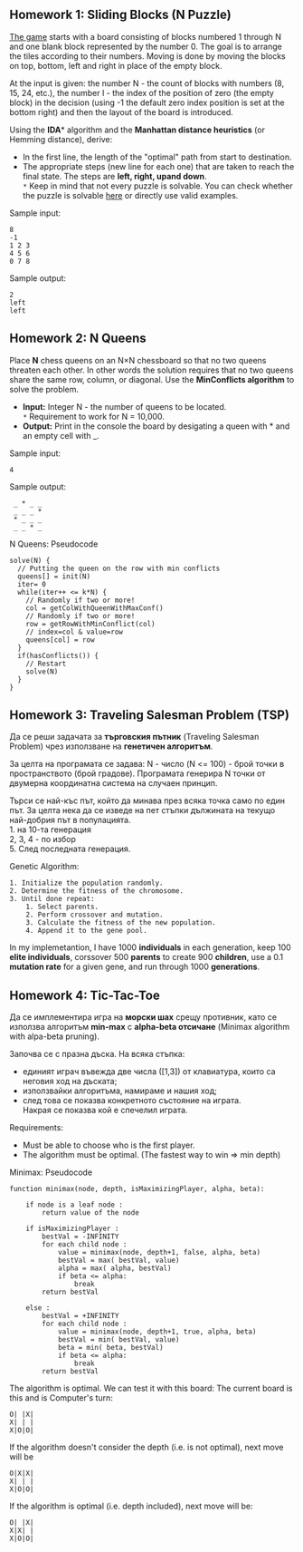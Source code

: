 ## Homework 1: Sliding Blocks (N Puzzle)

[The game](http://mypuzzle.org/sliding) starts with a board consisting of blocks numbered 1 through N and one blank block represented by the number 0. 
The goal is to arrange the tiles according to their numbers. Moving is done by moving the blocks on top, bottom, left and right in place of the empty block.

At the input is given: the number N - the count of blocks with numbers (8, 15, 24, etc.), the number I - the index of the position of zero (the empty block) in the decision (using -1 the default zero index position is set at the bottom right) and then the layout of the board is introduced.

Using the **IDA*** algorithm and the **Manhattan distance heuristics** (or Hemming distance), derive:
- In the first line, the length of the "optimal" path from start to destination.
- The appropriate steps (new line for each one) that are taken to reach the final state. The steps are **left, right, upand down**. <br>
`*` Keep in mind that not every puzzle is solvable. You can check whether the puzzle is solvable [here](https://www.cs.princeton.edu/courses/archive/spring18/cos226/assignments/8puzzle/index.html) or directly use valid examples.

Sample input:
```
8
-1
1 2 3
4 5 6
0 7 8
````

Sample output:
```
2
left
left
````


## Homework 2: N Queens

Place **N** chess queens on an N×N chessboard so that no two queens threaten each other. In other words the solution requires that no two queens share the same row, column, or diagonal.
Use the **MinConflicts algorithm** to solve the problem.

- **Input:** Integer N - the number of queens to be located.<br>
`*` Requirement to work for N = 10,000.
- **Output:** Print in the console the board by desigating a queen with * and an empty cell with _.

Sample input:
````
4
````
Sample output:
````
 _ * _ _
 _ _ _ *
 * _ _ _
 _ _ * _
````
 
N Queens: Pseudocode
```
solve(N) {
  // Putting the queen on the row with min conflicts
  queens[] = init(N)
  iter= 0
  while(iter++ <= k*N) {
    // Randomly if two or more!
    col = getColWithQueenWithMaxConf()
    // Randomly if two or more!
    row = getRowWithMinConflict(col)
    // index=col & value=row
    queens[col] = row
  }
  if(hasConflicts()) {
    // Restart
    solve(N)
  }
}
```

## Homework 3: Traveling Salesman Problem (TSP)
Да се реши задачата за **търговския пътник** (Traveling Salesman Problem) чрез използване на **генетичен алгоритъм**.

За целта на програмата се задава: N - число (N <= 100) - брой точки в пространството (брой градове).
Програмата генерира N точки от двумерна координатна система на случаен принцип.

Търси се най-къс път, който да минава през всяка точка само по един път. За целта нека да се изведе на пет стъпки дължината на текущо най-добрия път в популацията.<br>
    1. на 10-та генерация<br>
    2, 3, 4 - по избор<br>
    5. След последната генерация.<br>
    
Genetic Algorithm:
```
1. Initialize the population randomly.
2. Determine the fitness of the chromosome.
3. Until done repeat:
    1. Select parents.
    2. Perform crossover and mutation.
    3. Calculate the fitness of the new population.
    4. Append it to the gene pool.
```
In my implemetantion, I have 1000 **individuals** in each generation, keep 100 **elite individuals**, corssover 500 **parents** to create 900 **children**, use a 0.1 **mutation rate** for a given gene, and run through 1000 **generations**.

## Homework 4: Tic-Tac-Toe
Да се имплементира игра на **морски шах** срещу противник, като се използва алгоритъм **min-max** с **alpha-beta отсичане** (Minimax algorithm with alpa-beta pruning).

Започва се с празна дъска.
На всяка стъпка:
- единият играч въвежда две числа ([1,3]) от клавиатура, които са неговия ход на дъската;  
- използвайки алгоритъма,  намираме и нашия ход;
- след това се показва конкретното състояние на играта.  
Накрая се показва кой е спечелил играта.  
  
Requirements:
- Must be able to choose who is the first player.
- The algorithm must be optimal. (The fastest way to win => min depth)

Minimax: Pseudocode
```
function minimax(node, depth, isMaximizingPlayer, alpha, beta):

    if node is a leaf node :
        return value of the node
    
    if isMaximizingPlayer :
        bestVal = -INFINITY 
        for each child node :
            value = minimax(node, depth+1, false, alpha, beta)
            bestVal = max( bestVal, value) 
            alpha = max( alpha, bestVal)
            if beta <= alpha:
                break
        return bestVal

    else :
        bestVal = +INFINITY 
        for each child node :
            value = minimax(node, depth+1, true, alpha, beta)
            bestVal = min( bestVal, value) 
            beta = min( beta, bestVal)
            if beta <= alpha:
                break
        return bestVal
 ```
 The algorithm is optimal. We can test it with this board:
The current board is this and is Computer's turn:
```
O| |X|
X| | |
X|O|O|
```
If the algorithm doesn't consider the depth (i.e. is not optimal), next move will be
```
O|X|X|
X| | |
X|O|O|
```
If the algorithm is optimal (i.e. depth included), next move will be:
```
O| |X|
X|X| |
X|O|O|
```
